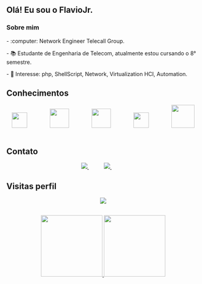 ## Olá! Eu sou o FlavioJr. 
  
### Sobre mim
<p> - :computer: Network Engineer Telecall Group. </p>
<p> - 📚 Estudante de Engenharia de Telecom, atualmente estou cursando o 8° semestre. </p>
<p> - 🎯 Interesse: php, ShellScript, Network, Virtualization HCI, Automation. </p>   
  
  
</div>
    
## Conhecimentos
<div align="center">
    <img height="40" src="https://merch.mikrotik.com/cdn/shop/files/512.png?v=1657867177&width=500">
    &nbsp;&nbsp;&nbsp;&nbsp;&nbsp;&nbsp;&nbsp;&nbsp;&nbsp;&nbsp;&nbsp;&nbsp;&nbsp;
    <img height="50" src="https://banner2.cleanpng.com/20180712/lzf/kisspng-cisco-systems-business-organization-cisco-unified-pay-a-new-year-call-5b46e43a658b05.2227985915313726024159.jpg](https://icon-library.com/images/cisco-icon/cisco-icon-18.jpg">
    &nbsp;&nbsp;&nbsp;&nbsp;&nbsp;&nbsp;&nbsp;&nbsp;&nbsp;&nbsp;&nbsp;&nbsp;&nbsp;
    <img height="50" src="https://image.similarpng.com/very-thumbnail/2020/06/Logo-huawei-vector-transparent-PNG.png">
    &nbsp;&nbsp;&nbsp;&nbsp;&nbsp;&nbsp;&nbsp;&nbsp;&nbsp;&nbsp;&nbsp;&nbsp;&nbsp;
    <img height="40" src="https://raw.githubusercontent.com/jmnote/z-icons/master/88x31/php-power-white.png">
    &nbsp;&nbsp;&nbsp;&nbsp;&nbsp;&nbsp;&nbsp;&nbsp;&nbsp;&nbsp;&nbsp;&nbsp;&nbsp;
    <img height="60" src="https://banner2.cleanpng.com/20180810/hat/kisspng-penguin-logo-linux-brand-font-difference-between-linux-and-window-operating-syst-5b6d4985beb4f4.2248640515338889017811.jpg" />
    &nbsp;&nbsp;&nbsp;&nbsp;&nbsp;&nbsp;&nbsp;&nbsp;&nbsp;&nbsp;&nbsp;&nbsp;&nbsp;
</div>
  
## Contato

<p align="center">
    <a href="mailto:flaviocamacho95@gmail.com">
        <img src="https://img.shields.io/badge/gmail-D14836?&style=for-the-badge&logo=gmail&logoColor=white&link=mailto:marcusvteixeirasilva@gmail.com">
    </a>
    &nbsp;&nbsp;&nbsp;&nbsp;&nbsp;&nbsp;&nbsp;&nbsp;&nbsp;
    <a href="https://www.linkedin.com/in/flaviocamachojunior/">
        <img src="https://img.shields.io/badge/linkedin-%230077B5.svg?&style=for-the-badge&logo=linkedin&logoColor=white&link=mailto:https://www.linkedin.com/in/marcus-teixeira-a5b892209">
    </a>
    &nbsp;&nbsp;&nbsp;&nbsp;&nbsp;&nbsp;&nbsp;&nbsp;&nbsp;
    
</p>
   
</p>

<p align="center"> 

 ## Visitas perfil <br>
 <p align="center"> 
   <img alingn="center" src="https://profile-counter.glitch.me/flaviojunior1995/count.svg" />
 </p>

</p>

##
  
<div align="center">
  <a href="https://github.com/marcusviniciusteixeira">
  <img height="160em" src="https://github-readme-stats.vercel.app/api?username=marcusviniciusteixeira&show_icons=true&theme=dark&include_all_commits=true&count_private=true"/>
  <img height="160em" src="https://github-readme-stats.vercel.app/api/top-langs/?username=flaviojunior1995&layout=compact&langs_count=7&theme=dark"/>
</div>
<!--
**flaviojunior1995/flaviojunior1995** is a ✨ _special_ ✨ repository because its `README.md` (this file) appears on your GitHub profile.

Here are some ideas to get you started:

- 🔭 I’m currently working on ...
- 🌱 I’m currently learning ...
- 👯 I’m looking to collaborate on ...
- 🤔 I’m looking for help with ...
- 💬 Ask me about ...
- 📫 How to reach me: ...
- 😄 Pronouns: ...
- ⚡ Fun fact: ...
-->

